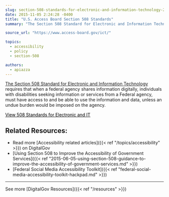 ```yaml
---
slug: section-508-standards-for-electronic-and-information-technology-2
date: 2015-11-05 2:24:28 -0400
title: "U.S. Access Board Section 508 Standards"
summary: "The Section 508 Standard for Electronic and Information Technology requires that when a federal agency shares information digitally, individuals with disabilities seeking information or services from a federal agency, must have access to and be able to use the information and data, unless an undue burden would be imposed on the agency."

source_url: "https://www.access-board.gov/ict/"

topics:
  - accessibility
  - policy
  - section-508

authors:
  - apiazza
---
```


[The Section 508 Standard for Electronic and Information Technology](https://www.access-board.gov/ict/) requires that when a federal agency shares information digitally, individuals with disabilities seeking information or services from a Federal agency, must have access to and be able to use the information and data, unless an undue burden would be imposed on the agency.

<a class="button" style="color: #000000" href="http://www.access-board.gov/guidelines-and-standards/communications-and-it/about-the-section-508-standards/section-508-standards">View 508 Standards for Electronic and IT</a>

## Related Resources:

- Read more [Accessibility related articles]({{< ref "/topics/accessibility" >}}) on DigitalGov
- [Using Section 508 to Improve the Accessibility of Government Services]({{< ref "2015-06-05-using-section-508-guidance-to-improve-the-accessibility-of-government-services.md" >}})
- [Federal Social Media Accessibility Toolkit]({{< ref "federal-social-media-accessibility-toolkit-hackpad.md" >}})

---

See more [DigitalGov Resources]({{< ref "/resources" >}})
